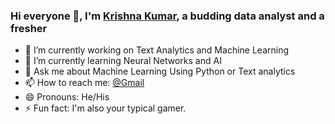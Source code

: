 ### Hi everyone 👋, I'm [Krishna Kumar](https://github.com/Krish1095-projects/), a budding data analyst and a fresher

- 🔭 I’m currently working on Text Analytics and Machine Learning 
- 🌱 I’m currently learning Neural Networks and AI
- 💬 Ask me about Machine Learning Using Python or Text analytics 
- 📫 How to reach me: [@Gmail](krish.kk.1095@gmail.com) 
- 😄 Pronouns: He/His
- ⚡ Fun fact: I'm also your typical gamer.

